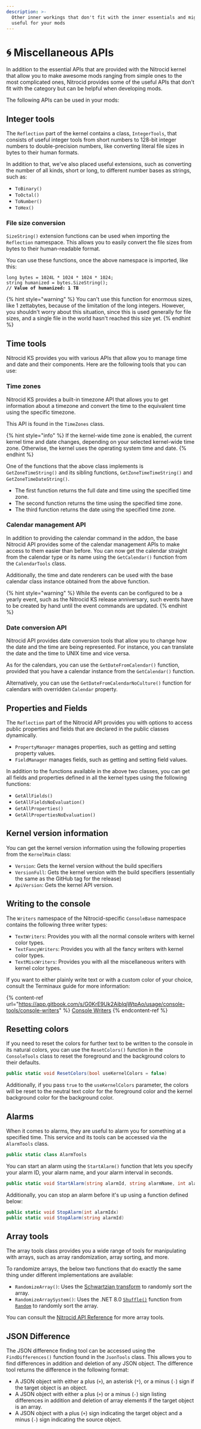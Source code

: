 ```yaml
---
description: >-
  Other inner workings that don't fit with the inner essentials and might be
  useful for your mods
---
```


# 🌀 Miscellaneous APIs

In addition to the essential APIs that are provided with the Nitrocid kernel that allow you to make awesome mods ranging from simple ones to the most complicated ones, Nitrocid provides some of the useful APIs that don't fit with the category but can be helpful when developing mods.

The following APIs can be used in your mods:

## Integer tools

The `Reflection` part of the kernel contains a class, `IntegerTools`, that consists of useful integer tools from short numbers to 128-bit integer numbers to double-precision numbers, like converting literal file sizes in bytes to their human formats.

In addition to that, we've also placed useful extensions, such as converting the number of all kinds, short or long, to different number bases as strings, such as:

* `ToBinary()`
* `ToOctal()`
* `ToNumber()`
* `ToHex()`

### File size conversion

`SizeString()` extension functions can be used when importing the `Reflection` namespace. This allows you to easily convert the file sizes from bytes to their human-readable format.

You can use these functions, once the above namespace is imported, like this:

<pre class="language-csharp" data-title="MyModFuncs.cs" data-line-numbers><code class="lang-csharp">long bytes = 1024L * 1024 * 1024 * 1024;
string humanized = bytes.SizeString();
<strong>// Value of humanized: 1 TB
</strong></code></pre>

{% hint style="warning" %}
You can't use this function for enormous sizes, like 1 zettabytes, because of the limitation of the long integers. However, you shouldn't worry about this situation, since this is used generally for file sizes, and a single file in the world hasn't reached this size yet.
{% endhint %}

## Time tools

Nitrocid KS provides you with various APIs that allow you to manage time and date and their components. Here are the following tools that you can use:

### Time zones

Nitrocid KS provides a built-in timezone API that allows you to get information about a timezone and convert the time to the equivalent time using the specific timezone.

This API is found in the `TimeZones` class.

{% hint style="info" %}
If the kernel-wide time zone is enabled, the current kernel time and date changes, depending on your selected kernel-wide time zone. Otherwise, the kernel uses the operating system time and date.
{% endhint %}

One of the functions that the above class implements is `GetZoneTimeString()` and its sibling functions, `GetZoneTimeTimeString()` and `GetZoneTimeDateString()`.

* The first function returns the full date and time using the specified time zone.
* The second function returns the time using the specified time zone.
* The third function returns the date using the specified time zone.

### Calendar management API

In addition to providing the calendar command in the addon, the base Nitrocid API provides some of the calendar management APIs to make access to them easier than before. You can now get the calendar straight from the calendar type or its name using the `GetCalendar()` function from the `CalendarTools` class.

Additionally, the time and date renderers can be used with the base calendar class instance obtained from the above function.

{% hint style="warning" %}
While the events can be configured to be a yearly event, such as the Nitrocid KS release anniversary, such events have to be created by hand until the event commands are updated.
{% endhint %}

### Date conversion API

Nitrocid API provides date conversion tools that allow you to change how the date and the time are being represented. For instance, you can translate the date and the time to UNIX time and vice versa.

As for the calendars, you can use the `GetDateFromCalendar()` function, provided that you have a calendar instance from the `GetCalendar()` function.

Alternatively, you can use the `GetDateFromCalendarNoCulture()` function for calendars with overridden `Calendar` property.

## Properties and Fields

The `Reflection` part of the Nitrocid API provides you with options to access public properties and fields that are declared in the public classes dynamically.

* `PropertyManager` manages properties, such as getting and setting property values.
* `FieldManager` manages fields, such as getting and setting field values.

In addition to the functions available in the above two classes, you can get all fields and properties defined in all the kernel types using the following functions:

* `GetAllFields()`
* `GetAllFieldsNoEvaluation()`
* `GetAllProperties()`
* `GetAllPropertiesNoEvaluation()`

## Kernel version information

You can get the kernel version information using the following properties from the `KernelMain` class:

* `Version`: Gets the kernel version without the build specifiers
* `VersionFull`: Gets the kernel version with the build specifiers (essentially the same as the GitHub tag for the release)
* `ApiVersion`: Gets the kernel API version.

## Writing to the console

The `Writers` namespace of the Nitrocid-specific `ConsoleBase` namespace contains the following three writer types:

* `TextWriters`: Provides you with all the normal console writers with kernel color types.
* `TextFancyWriters`: Provides you with all the fancy writers with kernel color types.
* `TextMiscWriters`: Provides you with all the miscellaneous writers with kernel color types.

If you want to either plainly write text or with a custom color of your choice, consult the Terminaux guide for more information:

{% content-ref url="https://app.gitbook.com/s/G0KrE9Uk2AiblqjWtpAo/usage/console-tools/console-writers" %}
[Console Writers](https://app.gitbook.com/s/G0KrE9Uk2AiblqjWtpAo/usage/console-tools/console-writers)
{% endcontent-ref %}

## Resetting colors

If you need to reset the colors for further text to be written to the console in its natural colors, you can use the `ResetColors()` function in the `ConsoleTools` class to reset the foreground and the background colors to their defaults.

```csharp
public static void ResetColors(bool useKernelColors = false)
```

Additionally, if you pass `true` to the `useKernelColors` parameter, the colors will be reset to the neutral text color for the foreground color and the kernel background color for the background color.

## Alarms

When it comes to alarms, they are useful to alarm you for something at a specified time. This service and its tools can be accessed via the `AlarmTools` class.

```csharp
public static class AlarmTools
```

You can start an alarm using the `StartAlarm()` function that lets you specify your alarm ID, your alarm name, and your alarm interval in seconds.

```csharp
public static void StartAlarm(string alarmId, string alarmName, int alarmValue)
```

Additionally, you can stop an alarm before it's up using a function defined below:

```csharp
public static void StopAlarm(int alarmIdx)
public static void StopAlarm(string alarmId)
```

## Array tools

The array tools class provides you a wide range of tools for manipulating with arrays, such as array randomization, array sorting, and more.

To randomize arrays, the below two functions that do exactly the same thing under different implementations are available:

* `RandomizeArray()`: Uses the [Schwartzian transform](http://en.wikipedia.org/wiki/Schwartzian\_transform) to randomly sort the array.
* `RandomizeArraySystem()`: Uses the .NET 8.0 [`Shuffle()`](https://learn.microsoft.com/en-us/dotnet/api/system.random.shuffle) function from [`Random`](https://learn.microsoft.com/en-us/dotnet/api/system.random) to randomly sort the array.

You can consult the [Nitrocid API Reference](https://aptivi.github.io/NitrocidKS/api/KS.Misc.Reflection.ArrayTools.html) for more array tools.

## JSON Difference

The JSON difference finding tool can be accessed using the `FindDifferences()` function found in the `JsonTools` class. This allows you to find differences in addition and deletion of any JSON object. The difference tool returns the difference in the following format:

* A JSON object with either a plus (`+`), an asterisk (`*`), or a minus (`-`) sign if the target object is an object.
* A JSON object with either a plus (`+`) or a minus (`-`) sign listing differences in addition and deletion of array elements if the target object is an array.
* A JSON object with a plus (`+`) sign indicating the target object and a minus (`-`) sign indicating the source object.
